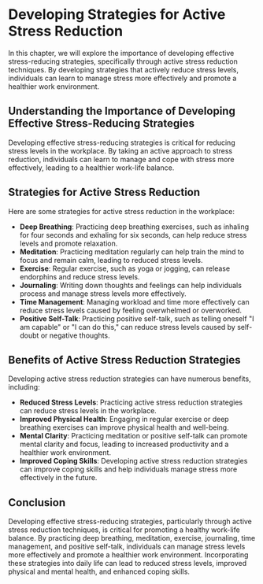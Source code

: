 Developing Strategies for Active Stress Reduction
=============================================================================================================

In this chapter, we will explore the importance of developing effective stress-reducing strategies, specifically through active stress reduction techniques. By developing strategies that actively reduce stress levels, individuals can learn to manage stress more effectively and promote a healthier work environment.

Understanding the Importance of Developing Effective Stress-Reducing Strategies
-------------------------------------------------------------------------------

Developing effective stress-reducing strategies is critical for reducing stress levels in the workplace. By taking an active approach to stress reduction, individuals can learn to manage and cope with stress more effectively, leading to a healthier work-life balance.

Strategies for Active Stress Reduction
--------------------------------------

Here are some strategies for active stress reduction in the workplace:

* **Deep Breathing**: Practicing deep breathing exercises, such as inhaling for four seconds and exhaling for six seconds, can help reduce stress levels and promote relaxation.
* **Meditation**: Practicing meditation regularly can help train the mind to focus and remain calm, leading to reduced stress levels.
* **Exercise**: Regular exercise, such as yoga or jogging, can release endorphins and reduce stress levels.
* **Journaling**: Writing down thoughts and feelings can help individuals process and manage stress levels more effectively.
* **Time Management**: Managing workload and time more effectively can reduce stress levels caused by feeling overwhelmed or overworked.
* **Positive Self-Talk**: Practicing positive self-talk, such as telling oneself "I am capable" or "I can do this," can reduce stress levels caused by self-doubt or negative thoughts.

Benefits of Active Stress Reduction Strategies
----------------------------------------------

Developing active stress reduction strategies can have numerous benefits, including:

* **Reduced Stress Levels**: Practicing active stress reduction strategies can reduce stress levels in the workplace.
* **Improved Physical Health**: Engaging in regular exercise or deep breathing exercises can improve physical health and well-being.
* **Mental Clarity**: Practicing meditation or positive self-talk can promote mental clarity and focus, leading to increased productivity and a healthier work environment.
* **Improved Coping Skills**: Developing active stress reduction strategies can improve coping skills and help individuals manage stress more effectively in the future.

Conclusion
----------

Developing effective stress-reducing strategies, particularly through active stress reduction techniques, is critical for promoting a healthy work-life balance. By practicing deep breathing, meditation, exercise, journaling, time management, and positive self-talk, individuals can manage stress levels more effectively and promote a healthier work environment. Incorporating these strategies into daily life can lead to reduced stress levels, improved physical and mental health, and enhanced coping skills.
